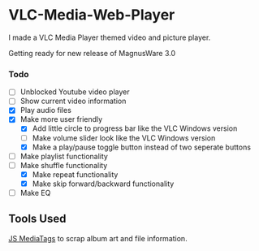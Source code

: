 # VLC-Media-Web-Player
I made a VLC Media Player themed video and picture player.

Getting ready for new release of MagnusWare 3.0
### Todo

- [ ] Unblocked Youtube video player
- [ ] Show current video information
- [X] Play audio files
- [X] Make more user friendly
  - [X] Add little circle to progress bar like the VLC Windows version
  - [ ] Make volume slider look like the VLC Windows version
  - [X] Make a play/pause toggle button instead of two seperate buttons
- [ ] Make playlist functionality
- [ ] Make shuffle functionality
  - [X] Make repeat functionality
  - [X] Make skip forward/backward functionality
- [ ] Make EQ

## Tools Used

<a href='https://github.com/aadsm/jsmediatags'>JS MediaTags</a> to scrap album art and file information.